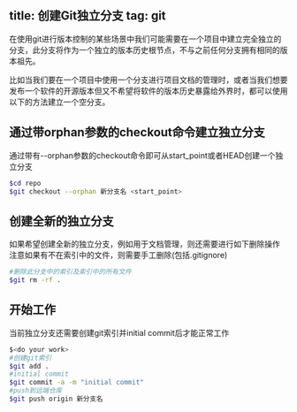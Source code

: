 title: 创建Git独立分支
tag: git
---
在使用git进行版本控制的某些场景中我们可能需要在一个项目中建立完全独立的分支，此分支将作为一个独立的版本历史根节点，不与之前任何分支拥有相同的版本祖先。

比如当我们要在一个项目中使用一个分支进行项目文档的管理时，或者当我们想要发布一个软件的开源版本但又不希望将软件的版本历史暴露给外界时，都可以使用以下的方法建立一个空分支。
<!-- more -->
## 通过带orphan参数的checkout命令建立独立分支

通过带有--orphan参数的checkout命令即可从start_point或者HEAD创建一个独立分支

```bash
$cd repo
$git checkout --orphan 新分支名 <start_point>
```
## 创建全新的独立分支

如果希望创建全新的独立分支，例如用于文档管理，则还需要进行如下删除操作  
注意如果有不在索引中的文件，则需要手工删除(包括.gitignore)

```bash
#删除此分支中的索引及索引中的所有文件
$git rm -rf .
```
## 开始工作
当前独立分支还需要创建git索引并initial commit后才能正常工作

```bash
$<do your work>
#创建git索引
$git add .
#initial commit
$git commit -a -m "initial commit"
#push到远端仓库
$git push origin 新分支名
```

